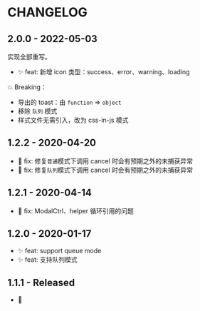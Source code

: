 # CHANGELOG

## 2.0.0 - 2022-05-03

实现全部重写。

- ✨ feat: 新增 icon 类型：success、error、warning、loading

💥 Breaking：

- 导出的 toast：由 `function` => `object`
- 移除 `队列` 模式
- 样式文件无需引入，改为 css-in-js 模式

## 1.2.2 - 2020-04-20

- 🐛 fix: 修复`普通`模式下调用 cancel 时会有预期之外的未捕获异常
- 🐛 fix: 修复`队列`模式下调用 cancel 时会有预期之外的未捕获异常

## 1.2.1 - 2020-04-14

- 🐛 fix: ModalCtrl、helper 循环引用的问题

## 1.2.0 - 2020-01-17

- ✨ feat: support queue mode
- ✨ feat: 支持队列模式

## 1.1.1 - Released

- 🎉
